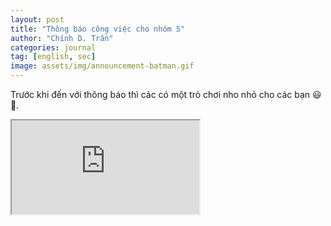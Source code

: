 ```yaml
---
layout: post
title: "Thông báo công việc cho nhóm 5"
author: "Chính D. Trần"
categories: journal
tag: [english, sec]
image: assets/img/announcement-batman.gif
---
```

Trước khi đến với thông báo thì các có một trò chơi nho nhỏ cho các bạn 😃🥳.

<div style="width=80vw; height=60vh">
<iframe src="https://codingnepalweb.com/demos/memory-card-game-javascript/">
</div>

## Về việc nộp quỹ CLB và chuẩn bị tiết mục cho sinh nhật SEC 
### Về việc nộp quỹ CLB
Để duy trì hoạt động của CLB thì mỗi tháng các thành viên sẽ cần đóng quỹ.

Số tiền đóng quỹ tháng 11 là **70.000 VNĐ cho mỗi thành viên**.

Các bạn trong nhóm mình chuyển lại tiền đóng quỹ cho mình theo STK hoặc mã QR sau nhá. Nhớ ghi nội dung chuyển khoản là `HO_VA_TEN nop quy SEC`. Các bạn nộp rồi chụp lại ảnh và cf ở phần bình luận dưới bài viết này nhá.
### Về việc chuẩn bị tiết mục văn nghệ cho sinh nhật SEC
Sắp tới CLB mình sẽ có một sự kiện lớn đó chính là sinh nhật của CLB. Trong chương trình sinh nhật của CLB thì sẽ có một cuộc thi văn nghệ giữa các nhóm.

**Nhóm mình cần chuẩn bị một tiết mục (đơn giản thôi) để tham dự 🥹.**

Mình thì không biết gì về văn nghệ nên bạn nào có ý tưởng thì có thể thoải mái đóng góp ở phần bình luận nhá. Có thể chúng ta sẽ cần một cuộc họp để bàn và triển khai, cái này thì mình sẽ thông báo sau.

Các bạn cf lại đã rõ thông tin cả hai phần nhá!

Tiện thể thì đọc thêm mấy bài trong blog của mình đi, like share càng tốt.

Vậy thôi, hết rồi.

